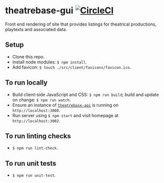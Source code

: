 # theatrebase-gui [![CircleCI](https://circleci.com/gh/andygout/theatrebase-gui/tree/master.svg?style=svg)](https://circleci.com/gh/andygout/theatrebase-gui/tree/master)

Front end rendering of site that provides listings for theatrical productions, playtexts and associated data.

## Setup
- Clone this repo.
- Install node modules: `$ npm install`.
- Add favicon: `$ touch ./src/client/favicons/favicon.ico`.

## To run locally
- Build client-side JavaScript and CSS: `$ npm run build`; build and update on change: `$ npm run watch`.
- Ensure an instance of [`theatrebase-api`](https://github.com/andygout/theatrebase-api) is running on `http://localhost:3000`.
- Run server using `$ npm start` and visit homepage at `http://localhost:3002`.

## To run linting checks
- `$ npm run lint-check`.

## To run unit tests
- `$ npm run unit-test`.
